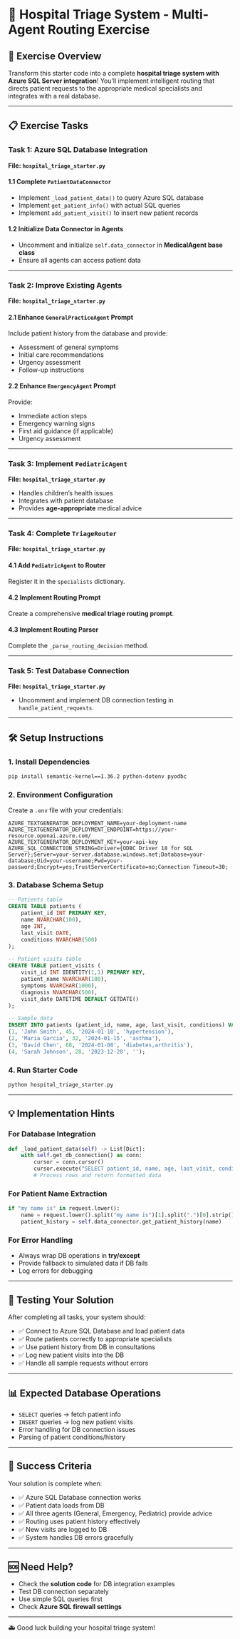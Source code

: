 # 🏥 Hospital Triage System - Multi-Agent Routing Exercise

## 🎯 Exercise Overview

Transform this starter code into a complete **hospital triage system with Azure SQL Server integration**!
You’ll implement intelligent routing that directs patient requests to the appropriate medical specialists and integrates with a real database.

---

## 📋 Exercise Tasks

### Task 1: Azure SQL Database Integration

**File: `hospital_triage_starter.py`**

#### 1.1 Complete `PatientDataConnector`

* Implement `_load_patient_data()` to query Azure SQL database
* Implement `get_patient_info()` with actual SQL queries
* Implement `add_patient_visit()` to insert new patient records

#### 1.2 Initialize Data Connector in Agents

* Uncomment and initialize `self.data_connector` in **MedicalAgent base class**
* Ensure all agents can access patient data

---

### Task 2: Improve Existing Agents

**File: `hospital_triage_starter.py`**

#### 2.1 Enhance `GeneralPracticeAgent` Prompt

Include patient history from the database and provide:

* Assessment of general symptoms
* Initial care recommendations
* Urgency assessment
* Follow-up instructions

#### 2.2 Enhance `EmergencyAgent` Prompt

Provide:

* Immediate action steps
* Emergency warning signs
* First aid guidance (if applicable)
* Urgency assessment

---

### Task 3: Implement `PediatricAgent`

**File: `hospital_triage_starter.py`**

* Handles children’s health issues
* Integrates with patient database
* Provides **age-appropriate** medical advice

---

### Task 4: Complete `TriageRouter`

**File: `hospital_triage_starter.py`**

#### 4.1 Add `PediatricAgent` to Router

Register it in the `specialists` dictionary.

#### 4.2 Implement Routing Prompt

Create a comprehensive **medical triage routing prompt**.

#### 4.3 Implement Routing Parser

Complete the `_parse_routing_decision` method.

---

### Task 5: Test Database Connection

**File: `hospital_triage_starter.py`**

* Uncomment and implement DB connection testing in `handle_patient_requests`.

---

## 🛠️ Setup Instructions

### 1. Install Dependencies

```bash
pip install semantic-kernel==1.36.2 python-dotenv pyodbc
```

### 2. Environment Configuration

Create a `.env` file with your credentials:

```env
AZURE_TEXTGENERATOR_DEPLOYMENT_NAME=your-deployment-name
AZURE_TEXTGENERATOR_DEPLOYMENT_ENDPOINT=https://your-resource.openai.azure.com/
AZURE_TEXTGENERATOR_DEPLOYMENT_KEY=your-api-key
AZURE_SQL_CONNECTION_STRING=Driver={ODBC Driver 18 for SQL Server};Server=your-server.database.windows.net;Database=your-database;Uid=your-username;Pwd=your-password;Encrypt=yes;TrustServerCertificate=no;Connection Timeout=30;
```

### 3. Database Schema Setup

```sql
-- Patients table
CREATE TABLE patients (
    patient_id INT PRIMARY KEY,
    name NVARCHAR(100),
    age INT,
    last_visit DATE,
    conditions NVARCHAR(500)
);

-- Patient visits table
CREATE TABLE patient_visits (
    visit_id INT IDENTITY(1,1) PRIMARY KEY,
    patient_name NVARCHAR(100),
    symptoms NVARCHAR(1000),
    diagnosis NVARCHAR(500),
    visit_date DATETIME DEFAULT GETDATE()
);

-- Sample data
INSERT INTO patients (patient_id, name, age, last_visit, conditions) VALUES
(1, 'John Smith', 45, '2024-01-10', 'hypertension'),
(2, 'Maria Garcia', 32, '2024-01-15', 'asthma'),
(3, 'David Chen', 68, '2024-01-08', 'diabetes,arthritis'),
(4, 'Sarah Johnson', 28, '2023-12-20', '');
```

### 4. Run Starter Code

```bash
python hospital_triage_starter.py
```

---

## 💡 Implementation Hints

### For Database Integration

```python
def _load_patient_data(self) -> List[Dict]:
    with self.get_db_connection() as conn:
        cursor = conn.cursor()
        cursor.execute("SELECT patient_id, name, age, last_visit, conditions FROM patients")
        # Process rows and return formatted data
```

### For Patient Name Extraction

```python
if "my name is" in request.lower():
    name = request.lower().split("my name is")[1].split(".")[0].strip()
    patient_history = self.data_connector.get_patient_history(name)
```

### For Error Handling

* Always wrap DB operations in **try/except**
* Provide fallback to simulated data if DB fails
* Log errors for debugging

---

## 🧪 Testing Your Solution

After completing all tasks, your system should:

* ✅ Connect to Azure SQL Database and load patient data
* ✅ Route patients correctly to appropriate specialists
* ✅ Use patient history from DB in consultations
* ✅ Log new patient visits into the DB
* ✅ Handle all sample requests without errors

---

## 📊 Expected Database Operations

* `SELECT` queries → fetch patient info
* `INSERT` queries → log new patient visits
* Error handling for DB connection issues
* Parsing of patient conditions/history

---

## 🎯 Success Criteria

Your solution is complete when:

* ✅ Azure SQL Database connection works
* ✅ Patient data loads from DB
* ✅ All three agents (General, Emergency, Pediatric) provide advice
* ✅ Routing uses patient history effectively
* ✅ New visits are logged to DB
* ✅ System handles DB errors gracefully

---

## 🆘 Need Help?

* Check the **solution code** for DB integration examples
* Test DB connection separately
* Use simple SQL queries first
* Check **Azure SQL firewall settings**

---

🚑 Good luck building your hospital triage system!
